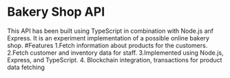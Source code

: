 # Bakery Shop API
This API has been built using TypeScript in combination with Node.js anf Express. It is an experiment implementation of a possible online bakery shop.
#Features
1.Fetch information about products for the customers.
2.Fetch customer and inventory data for staff.
3.Implemented using Node.js, Express, and TypeScript.
4. Blockchain integration, transactions for product data fetching


